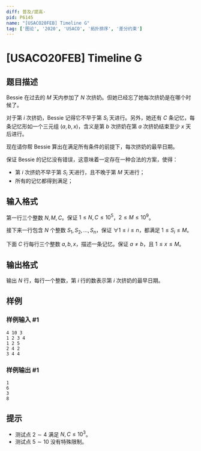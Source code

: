 ```yaml
---
diff: 普及/提高-
pid: P6145
name: "[USACO20FEB] Timeline G"
tag: ['图论', '2020', 'USACO', '拓扑排序', '差分约束']
---
```

# [USACO20FEB] Timeline G
## 题目描述

Bessie 在过去的 $M$ 天内参加了 $N$ 次挤奶。但她已经忘了她每次挤奶是在哪个时候了。

对于第 $i$ 次挤奶，Bessie 记得它不早于第 $S_i$ 天进行。另外，她还有 $C$ 条记忆，每条记忆形如一个三元组 $(a,b,x)$，含义是第 $b$ 次挤奶在第 $a$ 次挤奶结束至少 $x$ 天后进行。

现在请你帮 Bessie 算出在满足所有条件的前提下，每次挤奶的最早日期。

保证 Bessie 的记忆没有错误，这意味着一定存在一种合法的方案，使得：

- 第 $i$ 次挤奶不早于第 $S_i$ 天进行，且不晚于第 $M$ 天进行；
- 所有的记忆都得到满足；
## 输入格式

第一行三个整数 $N,M,C$。保证 $1 \leq N,C \leq 10^5$，$2 \leq M \leq 10^9$。

接下来一行包含 $N$ 个整数 $S_1, S_2 , \ldots, S_n$，保证 $\forall 1 \leq i \leq n$，都满足 $1 \leq S_i \leq M$。

下面 $C$ 行每行三个整数 $a,b,x$，描述一条记忆。保证 $a \neq b$，且 $1 \leq x \leq M$。
## 输出格式

输出 $N$ 行，每行一个整数，第 $i$ 行的数表示第 $i$ 次挤奶的最早日期。
## 样例

### 样例输入 #1
```
4 10 3
1 2 3 4
1 2 5
2 4 2
3 4 4
```
### 样例输出 #1
```
1
6
3
8
```
## 提示

- 测试点 $2 \sim 4$ 满足 $N,C \leq 10^3$。
- 测试点 $5 \sim 10$ 没有特殊限制。
